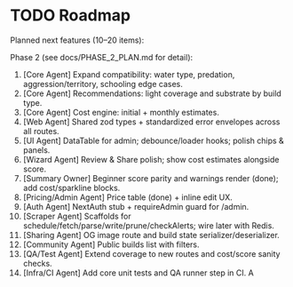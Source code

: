# TODO Roadmap

Planned next features (10–20 items):

Phase 2 (see docs/PHASE_2_PLAN.md for detail):
1. [Core Agent] Expand compatibility: water type, predation, aggression/territory, schooling edge cases.
2. [Core Agent] Recommendations: light coverage and substrate by build type.
3. [Core Agent] Cost engine: initial + monthly estimates.
4. [Web Agent] Shared zod types + standardized error envelopes across all routes.
5. [UI Agent] DataTable for admin; debounce/loader hooks; polish chips & panels.
6. [Wizard Agent] Review & Share polish; show cost estimates alongside score.
7. [Summary Owner] Beginner score parity and warnings render (done); add cost/sparkline blocks.
8. [Pricing/Admin Agent] Price table (done) + inline edit UX.
9. [Auth Agent] NextAuth stub + requireAdmin guard for /admin.
10. [Scraper Agent] Scaffolds for schedule/fetch/parse/write/prune/checkAlerts; wire later with Redis.
11. [Sharing Agent] OG image route and build state serializer/deserializer.
12. [Community Agent] Public builds list with filters.
13. [QA/Test Agent] Extend coverage to new routes and cost/score sanity checks.
14. [Infra/CI Agent] Add core unit tests and QA runner step in CI.
A
